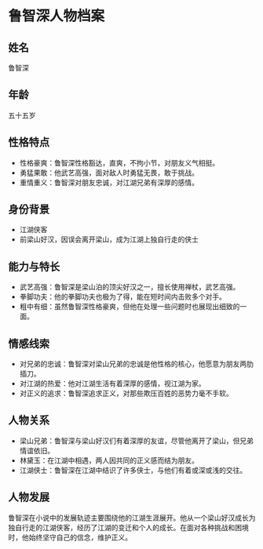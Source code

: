 # 鲁智深人物档案

## 姓名
鲁智深

## 年龄
五十五岁

## 性格特点
- 性格豪爽：鲁智深性格豁达，直爽，不拘小节，对朋友义气相挺。
- 勇猛果敢：他武艺高强，面对敌人时勇猛无畏，敢于挑战。
- 重情重义：鲁智深对朋友忠诚，对江湖兄弟有深厚的感情。

## 身份背景
- 江湖侠客
- 前梁山好汉，因误会离开梁山，成为江湖上独自行走的侠士

## 能力与特长
- 武艺高强：鲁智深是梁山泊的顶尖好汉之一，擅长使用禅杖，武艺高强。
- 拳脚功夫：他的拳脚功夫也极为了得，能在短时间内击败多个对手。
- 粗中有细：虽然鲁智深性格豪爽，但他在处理一些问题时也展现出细致的一面。

## 情感线索
- 对兄弟的忠诚：鲁智深对梁山兄弟的忠诚是他性格的核心，他愿意为朋友两肋插刀。
- 对江湖的热爱：他对江湖生活有着深厚的感情，视江湖为家。
- 对正义的追求：鲁智深追求正义，对那些欺压百姓的恶势力毫不手软。

## 人物关系
- 梁山兄弟：鲁智深与梁山好汉们有着深厚的友谊，尽管他离开了梁山，但兄弟情谊依旧。
- 林黛玉：在江湖中相遇，两人因共同的正义感而结为朋友。
- 江湖侠士：鲁智深在江湖中结识了许多侠士，与他们有着或深或浅的交往。

## 人物发展
鲁智深在小说中的发展轨迹主要围绕他的江湖生涯展开。他从一个梁山好汉成长为独自行走的江湖侠客，经历了江湖的变迁和个人的成长。在面对各种挑战和困境时，他始终坚守自己的信念，维护正义。